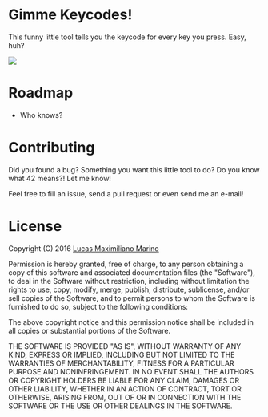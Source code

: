 # Gimme Keycodes!
This funny little tool tells you the keycode for every key you press. Easy, huh?

![](https://raw.githubusercontent.com/elementh/gimme-keycodes/gh-pages/screenshots/preview.gif)

# Roadmap

- Who knows?

# Contributing

Did you found a bug? Something you want this little tool to do? Do you know what 42 means?! Let me know!

Feel free to fill an issue, send a pull request or even send me an e-mail!

# License

Copyright (C) 2016 <a href="https://lucasmarino.me">Lucas Maximiliano Marino</a>

Permission is hereby granted, free of charge, to any person obtaining a copy
of this software and associated documentation files (the "Software"), to deal
in the Software without restriction, including without limitation the rights
to use, copy, modify, merge, publish, distribute, sublicense, and/or sell
copies of the Software, and to permit persons to whom the Software is
furnished to do so, subject to the following conditions:

The above copyright notice and this permission notice shall be included in all
copies or substantial portions of the Software.

THE SOFTWARE IS PROVIDED "AS IS", WITHOUT WARRANTY OF ANY KIND, EXPRESS OR
IMPLIED, INCLUDING BUT NOT LIMITED TO THE WARRANTIES OF MERCHANTABILITY,
FITNESS FOR A PARTICULAR PURPOSE AND NONINFRINGEMENT. IN NO EVENT SHALL THE
AUTHORS OR COPYRIGHT HOLDERS BE LIABLE FOR ANY CLAIM, DAMAGES OR OTHER
LIABILITY, WHETHER IN AN ACTION OF CONTRACT, TORT OR OTHERWISE, ARISING FROM,
OUT OF OR IN CONNECTION WITH THE SOFTWARE OR THE USE OR OTHER DEALINGS IN THE
SOFTWARE.
